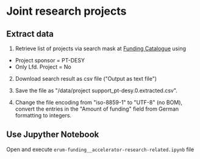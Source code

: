 # Joint research projects

## Extract data

1. Retrieve list of projects via search mask at [Funding Catalogue](https://foerderportal.bund.de/foekat/jsp/SucheAction.do?actionMode=searchmask) using

- Project sponsor = PT-DESY
- Only Lfd. Project = No

2. Download search result as csv file ("Output as text file")

3. Save the file as "/data/project support_pt-desy.0.extracted.csv".

3. Change the file encoding from "iso-8859-1" to "UTF-8" (no BOM), convert the entries in the "Amount of funding" field from German formatting to integers.


## Use Jupyther Notebook

Open and execute `erum-funding__accelerator-research-related.ipynb` file